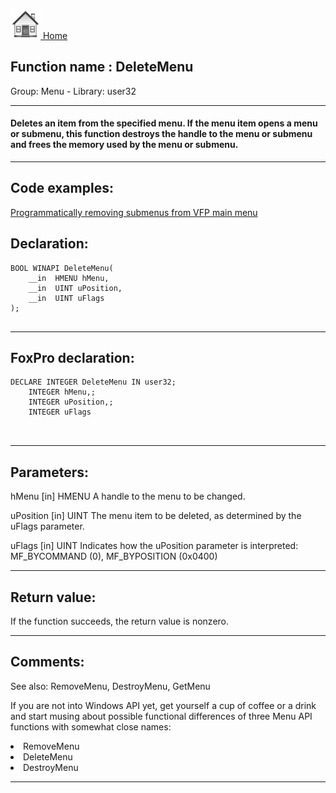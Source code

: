 [<img src="../../images/home.png"> Home ](https://github.com/VFPX/Win32API)  

## Function name : DeleteMenu
Group: Menu - Library: user32    
***  


#### Deletes an item from the specified menu. If the menu item opens a menu or submenu, this function destroys the handle to the menu or submenu and frees the memory used by the menu or submenu.
***  


## Code examples:
[Programmatically removing submenus from VFP main menu](../../samples/sample_258.md)  

## Declaration:
```foxpro  
BOOL WINAPI DeleteMenu(
	__in  HMENU hMenu,
	__in  UINT uPosition,
	__in  UINT uFlags
);
  
```  
***  


## FoxPro declaration:
```foxpro  
DECLARE INTEGER DeleteMenu IN user32;
	INTEGER hMenu,;
	INTEGER uPosition,;
	INTEGER uFlags

  
```  
***  


## Parameters:
hMenu [in]
HMENU
A handle to the menu to be changed.

uPosition [in]
UINT
The menu item to be deleted, as determined by the uFlags parameter.

uFlags [in]
UINT
Indicates how the uPosition parameter is interpreted: MF_BYCOMMAND (0), MF_BYPOSITION (0x0400)  
***  


## Return value:
If the function succeeds, the return value is nonzero.  
***  


## Comments:
See also: RemoveMenu, DestroyMenu, GetMenu   
  
If you are not into Windows API yet, get yourself a cup of coffee or a drink and start musing about possible functional differences of three Menu API functions with somewhat close names:  
  
<li>RemoveMenu  
<li>DeleteMenu  
<li>DestroyMenu  
  
  
***  


